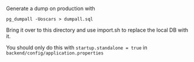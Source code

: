 Generate a dump on production with
```
pg_dumpall -Uoscars > dumpall.sql
```

Bring it over to this directory and use import.sh to replace the local DB with it.

You should only do this with `startup.standalone = true` in `backend/config/application.properties` 